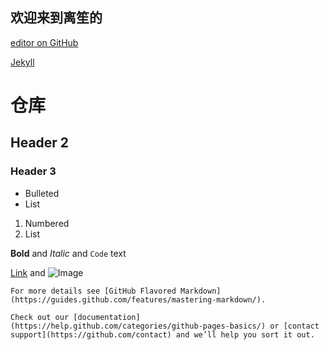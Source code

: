 ## 欢迎来到离笙的
[editor on GitHub](https://github.com/LiShengAlone/lishengalone.github.com/edit/master/index.md)

[Jekyll](https://jekyllrb.com/)
# 仓库
## Header 2
### Header 3

- Bulleted
- List

1. Numbered
2. List

**Bold** and _Italic_ and `Code` text

[Link](url) and ![Image](src)
~~~
For more details see [GitHub Flavored Markdown](https://guides.github.com/features/mastering-markdown/).

Check out our [documentation](https://help.github.com/categories/github-pages-basics/) or [contact support](https://github.com/contact) and we’ll help you sort it out.
